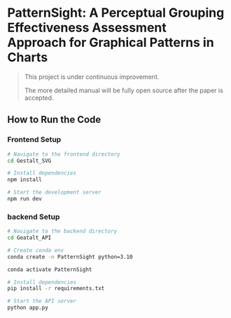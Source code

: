 # PatternSight: A Perceptual Grouping Effectiveness Assessment Approach for Graphical Patterns in Charts

> This project is under continuous improvement.
>
> The more detailed manual will be fully open source after the paper is accepted.

## How to Run the Code

### Frontend Setup

```bash
# Navigate to the frontend directory
cd Gestalt_SVG

# Install dependencies
npm install

# Start the development server
npm run dev
```

### backend Setup

```bash
# Navigate to the backend directory
cd Geatalt_API

# Create conda env
conda create -n PatternSight python=3.10

conda activate PatternSight

# Install dependencies
pip install -r requirements.txt

# Start the API server
python app.py
```
